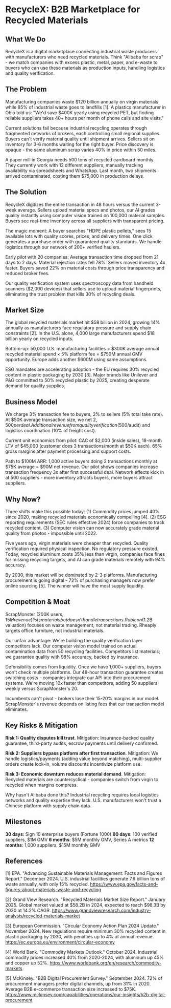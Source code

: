 # RecycleX: B2B Marketplace for Recycled Materials

## What We Do

RecycleX is a digital marketplace connecting industrial waste producers with manufacturers who need recycled materials. Think "Alibaba for scrap" - we match companies with excess plastic, metal, paper, and e-waste to buyers who can use these materials as production inputs, handling logistics and quality verification.

## The Problem

Manufacturing companies waste $120 billion annually on virgin materials while 85% of industrial waste goes to landfills [1]. A plastics manufacturer in Ohio told us: "We'd save $400K yearly using recycled PET, but finding reliable suppliers takes 40+ hours per month of phone calls and site visits."

Current solutions fail because industrial recycling operates through fragmented networks of brokers, each controlling small regional supplies. Buyers can't verify material quality until shipment arrives. Sellers sit on inventory for 3-6 months waiting for the right buyer. Price discovery is opaque - the same aluminum scrap varies 40% in price within 50 miles.

A paper mill in Georgia needs 500 tons of recycled cardboard monthly. They currently work with 12 different suppliers, manually tracking availability via spreadsheets and WhatsApp. Last month, two shipments arrived contaminated, costing them $75,000 in production delays.

## The Solution

RecycleX digitizes the entire transaction in 48 hours versus the current 3-week average. Sellers upload material specs and photos, our AI grades quality instantly using computer vision trained on 100,000 material samples. Buyers see real-time inventory across all suppliers with transparent pricing.

The magic moment: A buyer searches "HDPE plastic pellets," sees 15 available lots with quality scores, prices, and delivery times. One click generates a purchase order with guaranteed quality standards. We handle logistics through our network of 200+ verified haulers.

Early pilot with 20 companies: Average transaction time dropped from 21 days to 2 days. Material rejection rates fell 78%. Sellers moved inventory 4x faster. Buyers saved 22% on material costs through price transparency and reduced broker fees.

Our quality verification system uses spectroscopy data from handheld scanners ($2,000 devices) that sellers use to upload material fingerprints, eliminating the trust problem that kills 30% of recycling deals.

## Market Size

The global recycled materials market hit $58 billion in 2024, growing 14% annually as manufacturers face regulatory pressure and supply chain constraints [2]. In the U.S. alone, 4,000 large manufacturers spend $18 billion yearly on recycled inputs.

Bottom-up: 50,000 U.S. manufacturing facilities × $300K average annual recycled material spend × 5% platform fee = $750M annual GMV opportunity. Europe adds another $600M using same assumptions.

ESG mandates are accelerating adoption - the EU requires 30% recycled content in plastic packaging by 2030 [3]. Major brands like Unilever and P&G committed to 50% recycled plastic by 2025, creating desperate demand for quality supplies.

## Business Model

We charge 3% transaction fee to buyers, 2% to sellers (5% total take rate). At $50K average transaction size, we net $2,500 per deal. Additional revenue from quality verification ($500/audit) and logistics coordination (10% of freight cost).

Current unit economics from pilot: CAC of $2,000 (inside sales), 18-month LTV of $45,000 (customer does 3 transactions/month at $50K each). 65% gross margins after payment processing and support costs.

Path to $100M ARR: 1,000 active buyers doing 2 transactions monthly at $75K average = $90M net revenue. Our pilot shows companies increase transaction frequency 3x after first successful deal. Network effects kick in at 500 suppliers - more inventory attracts buyers, more buyers attract suppliers.

## Why Now?

Three shifts make this possible today: (1) Commodity prices jumped 40% since 2020, making recycled materials economically compelling [4]. (2) ESG reporting requirements (SEC rules effective 2024) force companies to track recycled content. (3) Computer vision can now accurately grade material quality from photos - impossible until 2022.

Five years ago, virgin materials were cheaper than recycled. Quality verification required physical inspection. No regulatory pressure existed. Today, recycled aluminum costs 35% less than virgin, companies face fines for missing recycling targets, and AI can grade materials remotely with 94% accuracy.

By 2030, this market will be dominated by 2-3 platforms. Manufacturing procurement is going digital - 72% of purchasing managers now prefer online sourcing [5]. The winner will have the most supply liquidity.

## Competition & Moat

ScrapMonster (200K users, $15M revenue) lists materials but doesn't handle transactions. Rubicon ($1.2B valuation) focuses on waste management, not material trading. Rheaply targets office furniture, not industrial materials.

Our unfair advantage: We're building the quality verification layer competitors lack. Our computer vision model trained on actual contamination data from 50 recycling facilities. Competitors list materials; we guarantee quality with 98% accuracy, backed by insurance.

Defensibility comes from liquidity. Once we have 1,000+ suppliers, buyers won't check multiple platforms. Our 48-hour transaction guarantee creates switching costs - companies integrate our API into their procurement systems. We're moving 10x faster than competitors, adding 50 suppliers weekly versus ScrapMonster's 20.

Incumbents can't pivot - brokers lose their 15-20% margins in our model. ScrapMonster's revenue depends on listing fees that our transaction model eliminates.

## Key Risks & Mitigation

**Risk 1: Quality disputes kill trust**. Mitigation: Insurance-backed quality guarantee, third-party audits, escrow payments until delivery confirmed.

**Risk 2: Suppliers bypass platform after first transaction**. Mitigation: We handle logistics/payments (adding value beyond matching), multi-supplier orders create lock-in, volume discounts incentivize platform use.

**Risk 3: Economic downturn reduces material demand**. Mitigation: Recycled materials are countercyclical - companies switch from virgin to recycled when margins compress.

Why hasn't Alibaba done this? Industrial recycling requires local logistics networks and quality expertise they lack. U.S. manufacturers won't trust a Chinese platform with supply chain data.

## Milestones

**30 days**: Sign 10 enterprise buyers (Fortune 1000)
**90 days**: 100 verified suppliers, $1M GMV
**6 months**: $5M monthly GMV, Series A metrics
**12 months**: 1,000 suppliers, $15M monthly GMV

## References

[1] EPA. "Advancing Sustainable Materials Management: Facts and Figures Report." December 2024. U.S. industrial facilities generate 7.6 billion tons of waste annually, with only 15% recycled. <https://www.epa.gov/facts-and-figures-about-materials-waste-and-recycling>

[2] Grand View Research. "Recycled Materials Market Size Report." January 2025. Global market valued at $58.2B in 2024, expected to reach $98.3B by 2030 at 14.2% CAGR. <https://www.grandviewresearch.com/industry-analysis/recycled-materials-market>

[3] European Commission. "Circular Economy Action Plan 2024 Update." November 2024. New regulations require minimum 30% recycled content in plastic packaging by 2030, with penalties up to 4% of annual revenue. <https://ec.europa.eu/environment/circular-economy>

[4] World Bank. "Commodity Markets Outlook." October 2024. Industrial commodity prices increased 40% from 2020-2024, with aluminum up 45% and copper up 52%. <https://www.worldbank.org/en/research/commodity-markets>

[5] McKinsey. "B2B Digital Procurement Survey." September 2024. 72% of procurement managers prefer digital channels, up from 31% in 2020. Average B2B e-commerce transaction size increased to $75K. <https://www.mckinsey.com/capabilities/operations/our-insights/b2b-digital-procurement>
